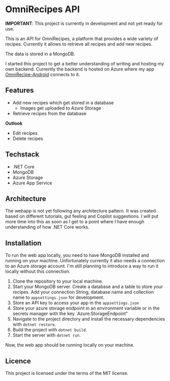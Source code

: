 # OmniRecipes API

**IMPORTANT**: This project is currently in development and not yet ready for use.

This is an API for OmniRecipes, a platform that provides a wide variety of recipes. 
Currently it allows to retrieve all recipes and add new recipes.

The data is stored in a MongoDB.

I started this project to get a better understanding of writing and hosting my own backend. Currently the backend is hosted on Azure where my app [OmniRecipe-Android](https://github.com/Omerixe/OmniRecipe-Android) connects to it.

## Features
- Add new recipes which get stored in a database
  - Images get uploaded to Azure Storage
- Retrieve recipes from the database

**Outlook**
- Edit recipes
- Delete recipes

## Techstack
- .NET Core
- MongoDB
- Azure Storage
- Azure App Service

## Architecture
The webapp is not yet following any architecture pattern. It was created based on different tutorials, gut feeling and Copilot suggestions. I will put more time into this as soon as I get to a point where I have enough understanding of how .NET Core works.

## Installation
To run the web app locally, you need to have MongoDB installed and running on your machine. Unfortunately currently it also needs a connection to an Azure storage account. I'm still planning to introduce a way to run it locally without this connection.

1. Clone the repository to your local machine.
3. Start your MongoDB server. Create a database and a table to store your recipes. Add your connection String, database name and collection name to `appsettings.json` for development.
4. Store an API key to access your app in the `appsettings.json`
5. Store your azure storage endpoint in an environment variable or in the secrets manager with the key `Azure:StorageEndpoint" 
6. Navigate to the project directory and install the necessary dependencies with `dotnet restore`.
7. Build the project with `dotnet build`.
8. Start the server with `dotnet run`.

Now, the web app should be running locally on your machine.

## Licence
This project is licensed under the terms of the MIT license.

